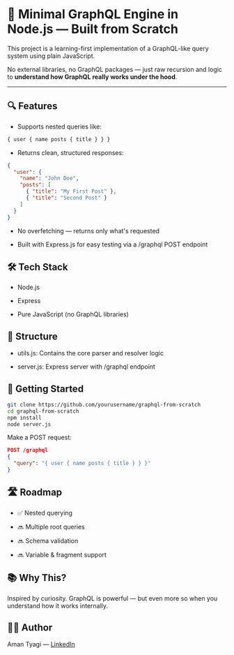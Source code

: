 # 🧠 Minimal GraphQL Engine in Node.js — Built from Scratch

This project is a learning-first implementation of a GraphQL-like query system using plain JavaScript.

No external libraries, no GraphQL packages — just raw recursion and logic to **understand how GraphQL really works under the hood**.

---

## 🔍 Features

- Supports nested queries like:
```graphql
{ user { name posts { title } } }
```
- Returns clean, structured responses:
```json
{
  "user": {
    "name": "John Doe",
    "posts": [
      { "title": "My First Post" },
      { "title": "Second Post" }
    ]
  }
}
```

- No overfetching — returns only what's requested

- Built with Express.js for easy testing via a /graphql POST endpoint

## 🛠️ Tech Stack
- Node.js

- Express

- Pure JavaScript (no GraphQL libraries)


## 📁 Structure
- utils.js: Contains the core parser and resolver logic

- server.js: Express server with /graphql endpoint

## 🚀 Getting Started
```bash
git clone https://github.com/yourusername/graphql-from-scratch
cd graphql-from-scratch
npm install
node server.js
```

Make a POST request:
```json
POST /graphql
{
  "query": "{ user { name posts { title } } }"
}
```

## 🛣️ Roadmap
- ✅ Nested querying

- 🔜 Multiple root queries

- 🔜 Schema validation

- 🔜 Variable & fragment support

## 📚 Why This?
Inspired by curiosity. GraphQL is powerful — but even more so when you understand how it works internally.

## 🧑‍💻 Author
Aman Tyagi — <a href="https://www.linkedin.com/in/aman-tyagi-700a06190/">LinkedIn</a>


